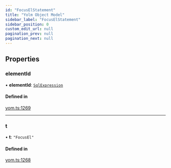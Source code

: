 ```yaml
---
id: "FocusElStatement"
title: "Yolm Object Model"
sidebar_label: "FocusElStatement"
sidebar_position: 0
custom_edit_url: null
pagination_prev: null
pagination_next: null
---
```


## Properties

### elementId

• **elementId**: [`SqlExpression`](../modules.md#sqlexpression)

#### Defined in

[yom.ts:1269](https://github.com/yolmio/boost/blob/964b449/src/yom.ts#L1269)

___

### t

• **t**: ``"FocusEl"``

#### Defined in

[yom.ts:1268](https://github.com/yolmio/boost/blob/964b449/src/yom.ts#L1268)
